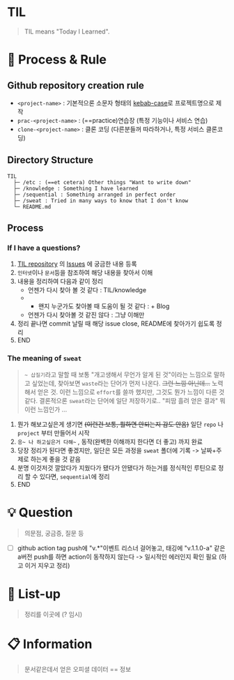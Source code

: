 # TIL
> TIL means "Today I Learned".

# :handshake: Process & Rule
## Github repository creation rule
- `<project-name>` : 기본적으론 소문자 형태의 [kebab-case](https://en.wiktionary.org/wiki/kebab_case)로 프로젝트명으로 제작
- `prac-<project-name>` : (==practice)연습장 (특정 기능이나 서비스 연습)
- `clone-<project-name>` : 클론 코딩 (다른분들꺼 따라하거나, 특정 서비스 클론코딩)

## Directory Structure
```
TIL
  ├─ /etc : (==et cetera) Other things "Want to write down"
  ├─ /knowledge : Something I have learned
  ├─ /sequential : Something arranged in perfect order
  ├─ /sweat : Tried in many ways to know that I don't know
  └─ README.md
```

## Process
### If I have a questions?
1. [TIL repository](https://github.com/bin-e/TIL) 의 [Issues](https://github.com/bin-e/TIL/issues) 에 궁금한 내용 등록
2. `인터넷`이나 `문서`등을 참조하여 해당 내용을 찾아서 이해
3. 내용을 정리하여 다음과 같이 정리
    - 언젠가 다시 찾아 볼 것 같다 : TIL/knowledge
    - + 왠지 누군가도 찾아볼 때 도움이 될 것 같다 : + Blog
    - 언젠가 다시 찾아볼 것 같진 않다 : 그냥 이해만
4. 정리 끝나면 commit 날릴 때 해당 issue close, README에 찾아가기 쉽도록 정리
5. END

### The meaning of `sweat`
> `~ 삽질기`라고 말할 때 보통 "개고생해서 무언가 알게 된 것"이라는 느낌으로 말하고 싶었는데, 찾아보면 `waste`라는 단어가 먼저 나온다. ~~그런 느낌 아닌데...~~
> 노력해서 얻은 것. 이런 느낌으로 `effort`를 쓸까 했지만, 그것도 뭔가 느낌이 다른 것 같다. 결론적으론 `sweat`라는 단어에 일단 저장하기로.. "피땀 흘려 얻은 결과" 뭐 이런 느낌인가 ...
1. 뭔가 해보고싶은게 생기면 ~~(이런건 보통, 뭘하면 안되는지 감도 안옴)~~ 일단 `repo` 나 `project` 부터 만들어서 시작
2. `응~ 나 하고싶은거 다해~` , 동작(완벽한 이해까지 한다면 더 좋고) 까지 완료
3. 당장 정리가 된다면 좋겠지만, 일단은 모든 과정을 `sweat` 폴더에 기록 -> 날짜+주제로 하는게 좋을 것 같음
4. 분명 이것저것 깔았다가 지웠다가 됐다가 안됐다가 하는거를 정식적인 루틴으로 정리 할 수 있다면, `sequential`에 정리
5. END

# :bulb: Question
> 의문점, 궁금증, 질문 등
- [ ] github action tag push에 "v.*"이벤트 리스너 걸어놓고, 태깅에 "v.1.1.0-a" 같은 a버전 push를 하면 action이 동작하지 않는다 -> 일시적인 에러인지 확인 필요 (하고 이거 지우고 정리)

# :scroll: List-up
> 정리를 이곳에 (? 임시)

# :clipboard: Information
> 문서같은데서 얻은 오피셜 데이터 == 정보

